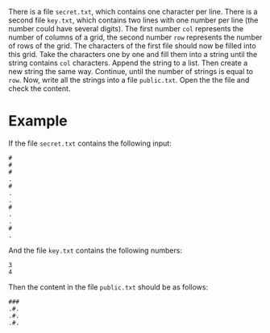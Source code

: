 There is a file `secret.txt`, which contains one character per line. There is a second file `key.txt`, which contains
two lines with one number per line (the number could have several digits). The first number `col` represents the number
of columns of a grid, the second number `row` represents the number of rows of the grid. The characters of the first
file should now be filled into this grid. Take the characters one by one and fill them into a string until the string
contains `col` characters. Append the string to a list. Then create a new string the same way. Continue, until the
number of strings is equal to `row`.  Now, write all the strings into a file `public.txt`. Open the the file and check
the content.

# Example
If the file `secret.txt` contains the following input:

    #
    #
    #
    .
    #
    .
    .
    #
    .
    .
    #
    .

And the file `key.txt` contains the following numbers:

    3
    4

Then the content in the file `public.txt` should be as follows:

    ###
    .#.
    .#.
    .#.
